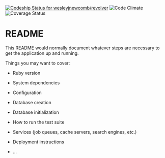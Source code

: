 [ ![Codeship Status for wesleyjnewcomb/revolver](https://app.codeship.com/projects/98990e50-4d42-0135-671f-7ac7c1b513e1/status?branch=master)](https://app.codeship.com/projects/233141)
![Code Climate](https://codeclimate.com/github/wesleyjnewcomb/revolver.png)
![Coverage Status](https://coveralls.io/repos/wesleyjnewcomb/revolver/badge.png)

# README

This README would normally document whatever steps are necessary to get the
application up and running.

Things you may want to cover:

* Ruby version

* System dependencies

* Configuration

* Database creation

* Database initialization

* How to run the test suite

* Services (job queues, cache servers, search engines, etc.)

* Deployment instructions

* ...
